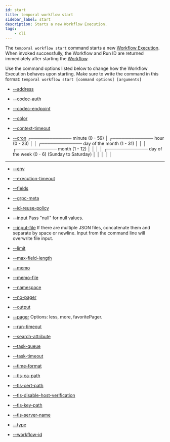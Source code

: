 ```yaml
---
id: start
title: temporal workflow start
sidebar_label: start
description: Starts a new Workflow Execution.
tags:
	- cli
---
```


The `temporal workflow start` command starts a new [Workflow Execution](/concepts/what-is-a-workflow-execution).
When invoked successfully, the Workflow and Run ID are returned immediately after starting the [Workflow](/concepts/what-is-a-workflow).

Use the command options listed below to change how the Workflow Execution behaves upon starting.
Make sure to write the command in this format:
`temporal workflow start [command options] [arguments]`

- [--address](/cmd-options/address)

- [--codec-auth](/cmd-options/codec-auth)

- [--codec-endpoint](/cmd-options/codec-endpoint)

- [--color](/cmd-options/color)

- [--context-timeout](/cmd-options/context-timeout)

- [--cron](/cmd-options/cron)
  ┌───────────── minute (0 - 59)
  │ ┌───────────── hour (0 - 23)
  │ │ ┌───────────── day of the month (1 - 31)
  │ │ │ ┌───────────── month (1 - 12)
  │ │ │ │ ┌───────────── day of the week (0 - 6) (Sunday to Saturday)
  │ │ │ │ │

---

- [--env](/cmd-options/env)

- [--execution-timeout](/cmd-options/execution-timeout)

- [--fields](/cmd-options/fields)

- [--grpc-meta](/cmd-options/grpc-meta)

- [--id-reuse-policy](/cmd-options/id-reuse-policy)

- [--input](/cmd-options/input)
  Pass "null" for null values.

- [--input-file](/cmd-options/input-file)
  If there are multiple JSON files, concatenate them and separate by space or newline.
  Input from the command line will overwrite file input.

- [--limit](/cmd-options/limit)

- [--max-field-length](/cmd-options/max-field-length)

- [--memo](/cmd-options/memo)

- [--memo-file](/cmd-options/memo-file)

- [--namespace](/cmd-options/namespace)

- [--no-pager](/cmd-options/no-pager)

- [--output](/cmd-options/output)

- [--pager](/cmd-options/pager)
  Options: less, more, favoritePager.

- [--run-timeout](/cmd-options/run-timeout)

- [--search-attribute](/cmd-options/search-attribute)

- [--task-queue](/cmd-options/task-queue)

- [--task-timeout](/cmd-options/task-timeout)

- [--time-format](/cmd-options/time-format)

- [--tls-ca-path](/cmd-options/tls-ca-path)

- [--tls-cert-path](/cmd-options/tls-cert-path)

- [--tls-disable-host-verification](/cmd-options/tls-disable-host-verification)

- [--tls-key-path](/cmd-options/tls-key-path)

- [--tls-server-name](/cmd-options/tls-server-name)

- [--type](/cmd-options/type)

- [--workflow-id](/cmd-options/workflow-id)
